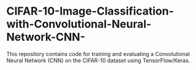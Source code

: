 # CIFAR-10-Image-Classification-with-Convolutional-Neural-Network-CNN-
This repository contains code for training and evaluating a Convolutional Neural Network (CNN) on the CIFAR-10 dataset using TensorFlow/Keras.
